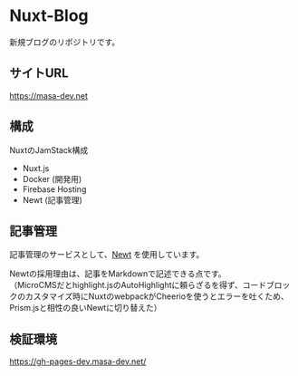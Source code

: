 # Nuxt-Blog

新規ブログのリポジトリです。

## サイトURL
https://masa-dev.net

## 構成
NuxtのJamStack構成

- Nuxt.js
- Docker (開発用)
- Firebase Hosting
- Newt (記事管理)

## 記事管理
記事管理のサービスとして、[Newt](https://www.newt.so/) を使用しています。

Newtの採用理由は、記事をMarkdownで記述できる点です。<br />
（MicroCMSだとhighlight.jsのAutoHighlightに頼らざるを得ず、コードブロックのカスタマイズ時にNuxtのwebpackがCheerioを使うとエラーを吐くため、Prism.jsと相性の良いNewtに切り替えた）

## 検証環境
https://gh-pages-dev.masa-dev.net/